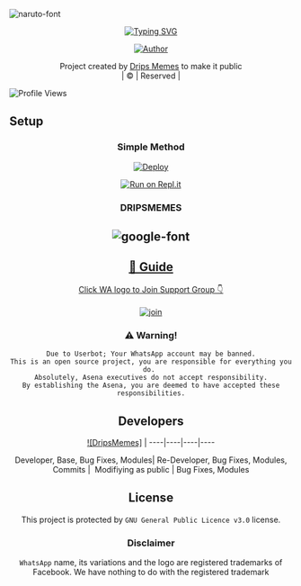 <img src="https://fontmeme.com/permalink/220116/13fd8a31f84d4ebf5d384530a8d71b5c.png" alt="naruto-font" border="0"></a>






<!-- Typing SVG -->
<p align="center">
    <a href="https://git.io/J0hKr">
        <img
            src="https://readme-typing-svg.herokuapp.com?size=33&width=800&lines=Welcome+To+Zim-Bot+Coded+By+DripsMemes..."
            alt="Typing SVG"
        />
    </a>
</p>



  <p align="center">
<a href=""><img title="Author" src="https://i.imgur.com/JRtatcV.jpg/badge/Author-DRIPSMEMES/BLENNIE?color=blue&style=for-the-badge&logo=whatsapp"></a>
</p>
</div>
<p align="center">
Project created by <a href="https://github.com/dripshacker">Drips Memes</a> to make it public
    <br>
       | © |
        Reserved |
    <br> 
</p>

![Profile Views](https://hits.seeyoufarm.com/api/count/incr/badge.svg?url=https://github.com/zim-bot/zim-bot&title=Profile%20Views)

## Setup
<div align="center">

  ### Simple Method
  
[![Deploy](https://www.herokucdn.com/deploy/button.svg)](https://heroku.com/deploy?template=https://github.com/mercesletifer99/zim-bot) 
  
[![Run on Repl.it](https://repl.it/badge/github/quiec/whatsAlfa)](https://replit.com/@ReinhardTuna/Zim-BOt?v=1)
  
### DRIPSMEMES

<img src="https://fontmeme.com/permalink/220116/05d9d90f117eb79bdb4b3a54946a919c.png" alt="google-font" border="0"></a>
----

  <p align="center">
  <a href="httsp://github.com/zim-bot">
    
<a href="https://github/repo-size/zim-bot/zim-bot?color=green&label=Repo%20total%20size&style=plastic">
<p align="center">
<a href="https://github.com/zim-bot"
<img title="Followers" src="https://img.shields.io/github/followers/farhan-dqz?color=blue&style=flat-square"></a>
<a href="https://wa/me/27634090203">


## 📢 Guide
Click WA logo to Join Support Group 👇
    <br>
<br>
  [![join](https://github.com/Alien-alfa/PublicBot/blob/main/wlogo.svg.png)](https://chat.whatsapp.com/BsI2vxSy2UxFB4IpoVLc3Y)
  <div align="center">
       
 
    
### ⚠️ Warning! 
```
Due to Userbot; Your WhatsApp account may be banned.
This is an open source project, you are responsible for everything you do. 
Absolutely, Asena executives do not accept responsibility.
By establishing the Asena, you are deemed to have accepted these responsibilities.
```

## Developers
  <div align="center">
    
  [![DripsMemes]](https://github.com/dripshacker) | 
----|----|----|----

Developer, Base, Bug Fixes, Modules| Re-Developer, Bug Fixes, Modules, Commits |  Modifiying  as   public | Bug Fixes, Modules 
  </div>
    


## License
This project is protected by `GNU General Public Licence v3.0` license.

### Disclaimer
`WhatsApp` name, its variations and the logo are registered trademarks of Facebook. We have nothing to do with the registered trademark
